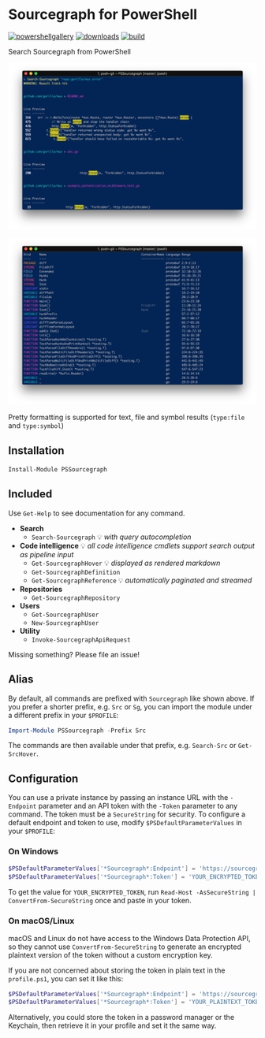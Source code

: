 # Sourcegraph for PowerShell

[![powershellgallery](https://img.shields.io/powershellgallery/v/PSSourcegraph.svg)](https://www.powershellgallery.com/packages/PSSourcegraph)
[![downloads](https://img.shields.io/powershellgallery/dt/PSSourcegraph.svg?label=downloads)](https://www.powershellgallery.com/packages/PSSourcegraph)
[![build](https://travis-ci.org/sourcegraph/PSSourcegraph.svg?branch=master)](https://travis-ci.org/sourcegraph/PSSourcegraph)

Search Sourcegraph from PowerShell

![Text search output formatting](./images/textsearch.png)

![Symbol search output formatting](./images/symbolsearch.png)

Pretty formatting is supported for text, file and symbol results (`type:file` and `type:symbol`)

## Installation

```powershell
Install-Module PSSourcegraph
```

## Included

Use `Get-Help` to see documentation for any command.

- **Search**
  - `Search-Sourcegraph` 💡 _with query autocompletion_
- **Code intelligence**
  💡 _all code intelligence cmdlets support search output as pipeline input_
  - `Get-SourcegraphHover` 💡 _displayed as rendered markdown_
  - `Get-SourcegraphDefinition`
  - `Get-SourcegraphReference` 💡 _automatically paginated and streamed_
- **Repositories**
  - `Get-SourcegraphRepository`
- **Users**
  - `Get-SourcegraphUser`
  - `New-SourcegraphUser`
- **Utility**
  - `Invoke-SourcegraphApiRequest`

Missing something? Please file an issue!

## Alias

By default, all commands are prefixed with `Sourcegraph` like shown above.
If you prefer a shorter prefix, e.g. `Src` or `Sg`, you can import the module under a different prefix in your `$PROFILE`:

```powershell
Import-Module PSSourcegraph -Prefix Src
```

The commands are then available under that prefix, e.g. `Search-Src` or `Get-SrcHover`.

## Configuration

You can use a private instance by passing an instance URL with the `-Endpoint` parameter and an API token with the `-Token` parameter to any command.
The token must be a `SecureString` for security.
To configure a default endpoint and token to use, modify `$PSDefaultParameterValues` in your `$PROFILE`:

### On Windows

```powershell
$PSDefaultParameterValues['*Sourcegraph*:Endpoint'] = 'https://sourcegraph.example.com'
$PSDefaultParameterValues['*Sourcegraph*:Token'] = 'YOUR_ENCRYPTED_TOKEN' | ConvertTo-SecureString
```

To get the value for `YOUR_ENCRYPTED_TOKEN`, run `Read-Host -AsSecureString | ConvertFrom-SecureString` once
and paste in your token.

### On macOS/Linux

macOS and Linux do not have access to the Windows Data Protection API, so they cannot use
`ConvertFrom-SecureString` to generate an encrypted plaintext version of the token without a custom encryption
key.

If you are not concerned about storing the token in plain text in the `profile.ps1`, you can set it like this:

```powershell
$PSDefaultParameterValues['*Sourcegraph*:Endpoint'] = 'https://sourcegraph.example.com'
$PSDefaultParameterValues['*Sourcegraph*:Token'] = 'YOUR_PLAINTEXT_TOKEN' | ConvertTo-SecureString -AsPlainText -Force
```

Alternatively, you could store the token in a password manager or the Keychain, then retrieve it in your
profile and set it the same way.
